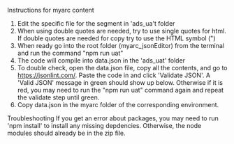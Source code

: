 Instructions for myarc content

1. Edit the specific file for the segment in 'ads_ua't folder 
2. When using double quotes are needed, try to use single quotes for html.  If double quotes are needed for copy try to use the HTML symbol (&quot;)
3. When ready go into the root folder (myarc_jsonEditor) from the terminal and run the command "npm run uat"
4. The code will compile into data.json in the 'ads_uat' folder
5. To double check, open the data.json file, copy all the contents, and go to https://jsonlint.com/.  Paste the code in and click 'Validate JSON'.  A 'Valid JSON' message in green should show up below.  Otherwise if it is red, you may need to run the "npm run uat" command again and repeat the validate step until green.
6. Copy data.json in the myarc folder of the corresponding environment.

Troubleshooting
If you get an error about packages, you may need to run 'npm install' to install any missing depdencies.  Otherwise, the node modules should already be in the zip file.